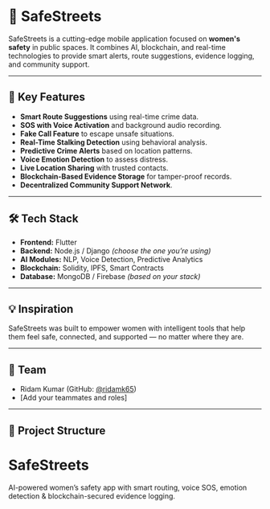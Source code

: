 # 🚨 SafeStreets

SafeStreets is a cutting-edge mobile application focused on **women's safety** in public spaces. It combines AI, blockchain, and real-time technologies to provide smart alerts, route suggestions, evidence logging, and community support.

---

## 🔐 Key Features

* **Smart Route Suggestions** using real-time crime data.
* **SOS with Voice Activation** and background audio recording.
* **Fake Call Feature** to escape unsafe situations.
* **Real-Time Stalking Detection** using behavioral analysis.
* **Predictive Crime Alerts** based on location patterns.
* **Voice Emotion Detection** to assess distress.
* **Live Location Sharing** with trusted contacts.
* **Blockchain-Based Evidence Storage** for tamper-proof records.
* **Decentralized Community Support Network**.

---

## 🛠️ Tech Stack

* **Frontend:** Flutter
* **Backend:** Node.js / Django *(choose the one you’re using)*
* **AI Modules:** NLP, Voice Detection, Predictive Analytics
* **Blockchain:** Solidity, IPFS, Smart Contracts
* **Database:** MongoDB / Firebase *(based on your stack)*

---

## 💡 Inspiration

SafeStreets was built to empower women with intelligent tools that help them feel safe, connected, and supported — no matter where they are.

---

## 👥 Team

* Ridam Kumar (GitHub: [@ridamk65](https://github.com/ridamk65))
* \[Add your teammates and roles]

---

## 📂 Project Structure
# SafeStreets
AI-powered women’s safety app with smart routing, voice SOS, emotion detection &amp; blockchain-secured evidence logging.
